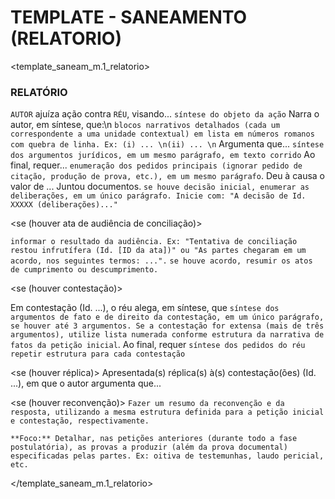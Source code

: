 # TEMPLATE - SANEAMENTO (RELATORIO)

<template_saneam_m.1_relatorio>

### RELATÓRIO

<!-- Fase postulatória -->
`AUTOR` ajuíza ação contra `RÉU`, visando... `síntese do objeto da ação` 
Narra o autor, em síntese, que:\n
`blocos narrativos detalhados (cada um correspondente a uma unidade contextual) em lista em números romanos com quebra de linha. Ex: (i) ... \n(ii) ... \n`
Argumenta que... `síntese dos argumentos jurídicos, em um mesmo parágrafo, em texto corrido`
Ao final, requer... `enumeração dos pedidos principais (ignorar pedido de citação, produção de prova, etc.), em um mesmo parágrafo`.
Deu à causa o valor de ...
Juntou documentos.
`se houve decisão inicial, enumerar as deliberações, em um único parágrafo. Inicie com: "A decisão de Id. XXXXX (deliberações)..."`

<se (houver ata de audiência de conciliação)>

`informar o resultado da audiência. Ex: "Tentativa de conciliação restou infrutífera (Id. [ID da ata])" ou "As partes chegaram em um acordo, nos seguintes termos: ...".`
`se houve acordo, resumir os atos de cumprimento ou descumprimento.`
</se>

<se (houver contestação)>

Em contestação (Id. ...), o réu alega, em síntese, que `síntese dos argumentos de fato e de direito da contestação, em um único parágrafo, se houver até 3 argumentos. Se a contestação for extensa (mais de três argumentos), utilize lista numerada conforme estrutura da narrativa de fatos da petição inicial`.
Ao final, requer `síntese dos pedidos do réu`
`repetir estrutura para cada contestação`
</se>

<se (houver réplica)>
Apresentada(s) réplica(s) à(s) contestação(ões) (Id. ...), em que o autor argumenta que...
</se>

<se (houver reconvenção)>
`Fazer um resumo da reconvenção e da resposta, utilizando a mesma estrutura definida para a petição inicial e contestação, respectivamente.`
</se>

`**Foco:** Detalhar, nas petições anteriores (durante todo a fase postulatória), as provas a produzir (além da prova documental) especificadas pelas partes. Ex: oitiva de testemunhas, laudo pericial, etc.`

</template_saneam_m.1_relatorio>